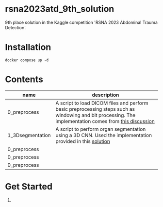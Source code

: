 # rsna2023atd_9th_solution
9th place solution in the Kaggle competition 'RSNA 2023 Abdominal Trauma Detection'.

# Installation
```
docker compose up -d
```

# Contents
| name | description |
| --- | --- |
| 0_preprocess | A script to load DICOM files and perform basic preprocessing steps such as windowing and bit processing. The implementation comes from [this discussion](https://www.kaggle.com/competitions/rsna-2023-abdominal-trauma-detection/discussion/427427) |
| 1_3Dsegmentation | A script to perform organ segmentation using a 3D CNN. Used the implementation provided in this [solution](https://www.kaggle.com/competitions/rsna-2022-cervical-spine-fracture-detection/discussion/362607) |
| 0_preprocess |  |
| 0_preprocess |  |
| 0_preprocess |  |

# Get Started
1.

